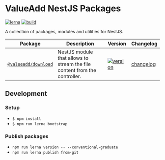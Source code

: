 # ValueAdd NestJS Packages

[![lerna](https://img.shields.io/badge/maintained%20with-lerna-cc00ff.svg)](https://lerna.js.org/)
[![build](https://github.com/valueadd-poland/nestjs-packages/workflows/MASTER%20CI/badge.svg)](https://github.com/valueadd-poland/nestjs-packages/actions?query=workflow%3A%22MASTER+CI%22)

A collection of packages, modules and utilities for NestJS.

| Package                                     | Description                                                               | Version                                                                                                                           | Changelog                                     |
| ------------------------------------------- | ------------------------------------------------------------------------- | --------------------------------------------------------------------------------------------------------------------------------- | --------------------------------------------- |
| [`@valueadd/download`](./packages/download) | NestJS module that allows to stream the file content from the controller. | [![version](https://img.shields.io/npm/v/@valueadd/nestjs-download.svg)](https://www.npmjs.com/package/@valueadd/nestjs-download) | [changelog](./packages/download/CHANGELOG.md) |

## Development

### Setup

- `$ npm install`
- `$ npm run lerna bootstrap`

### Publish packages

- `npm run lerna version -- --conventional-graduate`
- `npm run lerna publish from-git`
